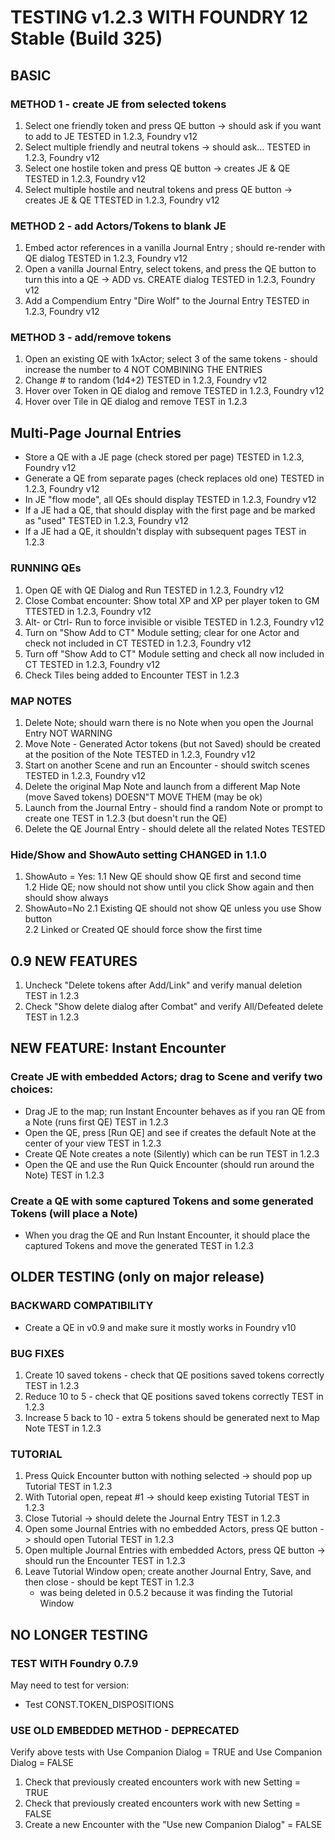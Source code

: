 # TESTING v1.2.3 WITH FOUNDRY 12 Stable (Build 325)

## BASIC
### METHOD 1 - create JE from selected tokens 
1. Select one friendly token and press QE button -> should ask if you want to add to JE                 TESTED in 1.2.3, Foundry v12
2. Select multiple friendly and neutral tokens -> should ask...						                    TESTED in 1.2.3, Foundry v12
3. Select one hostile token and press QE button -> creates JE & QE                                      TESTED in 1.2.3, Foundry v12
4. Select multiple hostile and neutral tokens and press QE button -> creates JE & QE			        TTESTED in 1.2.3, Foundry v12

### METHOD 2 - add Actors/Tokens to blank JE
1. Embed actor references in a vanilla Journal Entry ; should re-render with QE dialog                  TESTED in 1.2.3, Foundry v12
2. Open a vanilla Journal Entry, select tokens, and press the QE button to turn this into a QE -> ADD vs. CREATE dialog   TESTED in 1.2.3, Foundry v12
3. Add a Compendium Entry "Dire Wolf" to the Journal Entry		                                       	TESTED in 1.2.3, Foundry v12

### METHOD 3 - add/remove tokens                                                        
1. Open an existing QE with 1xActor; select 3 of the same tokens - should increase the number to 4      NOT COMBINING THE ENTRIES
2. Change # to random (1d4+2)                                                                           TESTED in 1.2.3, Foundry v12
3. Hover over Token in QE dialog and remove                                                             TESTED in 1.2.3, Foundry v12
4. Hover over Tile in QE dialog and remove		                                                        TEST in 1.2.3

## Multi-Page Journal Entries
- Store a QE with a JE page (check stored per page)                                                     TESTED in 1.2.3, Foundry v12
- Generate a QE from separate pages (check replaces old one)                                            TESTED in 1.2.3, Foundry v12
- In JE "flow mode", all QEs should display                                                             TESTED in 1.2.3, Foundry v12
- If a JE had a QE, that should display with the first page and be marked as "used"                     TESTED in 1.2.3, Foundry v12
- If a JE had a QE, it shouldn't display with subsequent pages                                          TEST in 1.2.3

### RUNNING QEs
1. Open QE with QE Dialog and Run                                                                       TESTED in 1.2.3, Foundry v12
2. Close Combat encounter: Show total XP and XP per player token to GM                                  TTESTED in 1.2.3, Foundry v12
3. Alt- or Ctrl- Run to force invisible or visible                                                      TESTED in 1.2.3, Foundry v12
4. Turn on "Show Add to CT" Module setting; clear for one Actor and check not included in CT            TESTED in 1.2.3, Foundry v12
5. Turn off "Show Add to CT" Module setting and check all now included in CT                            TESTED in 1.2.3, Foundry v12
6. Check Tiles being added to Encounter                                                                 TEST in 1.2.3

### MAP NOTES
1. Delete Note; should warn there is no Note when you open the Journal Entry                            NOT WARNING
2. Move Note - Generated Actor tokens (but not Saved) should be created at the position of the Note     TESTED in 1.2.3, Foundry v12
3. Start on another Scene and run an Encounter - should switch scenes     					            TESTED in 1.2.3, Foundry v12 
5. Delete the original Map Note and launch from a different Map Note (move Saved tokens)                DOESN"T MOVE THEM (may be ok)
7. Launch from the Journal Entry - should find a random Note or prompt to create one                    TEST in 1.2.3 (but doesn't run the QE)
8. Delete the QE Journal Entry - should delete all the related Notes                                    TESTED

### Hide/Show and ShowAuto setting                                                                      CHANGED in 1.1.0
1. ShowAuto = Yes:
1.1 New QE should show QE first and second time								
1.2 Hide QE; now should not show until you click Show again and then should show always				
2. ShowAuto=No
2.1 Existing QE should not show QE unless you use Show button							
2.2 Linked or Created QE should force show the first time
## 0.9 NEW FEATURES
1. Uncheck "Delete tokens after Add/Link" and verify manual deletion                                        TEST in 1.2.3
2. Check "Show delete dialog after Combat" and verify All/Defeated delete                                   TEST in 1.2.3

## NEW FEATURE: Instant Encounter
### Create JE with embedded Actors; drag to Scene and verify two choices:
- Drag JE to the map; run Instant Encounter behaves as if you ran QE from a Note (runs first QE)         TEST in 1.2.3
- Open the QE, press [Run QE] and see if creates the default Note at the center of your view             TEST in 1.2.3
- Create QE Note creates a note (Silently) which can be run                                              TEST in 1.2.3
- Open the QE and use the Run Quick Encounter (should run around the Note)                               TEST in 1.2.3
### Create a QE with some captured Tokens and some generated Tokens (will place a Note)
- When you drag the QE and Run Instant Encounter, it should place the captured Tokens and move the generated TEST in 1.2.3

## OLDER TESTING (only on major release)
### BACKWARD COMPATIBILITY
- Create a QE in v0.9 and make sure it mostly works in Foundry v10
### BUG FIXES
1. Create 10 saved tokens - check that QE positions saved tokens correctly                                  TEST in 1.2.3
2. Reduce 10 to 5 - check that QE positions saved tokens correctly                                          TEST in 1.2.3
3. Increase 5 back to 10 - extra 5 tokens should be generated next to Map Note                              TEST in 1.2.3
### TUTORIAL
1. Press Quick Encounter button with nothing selected -> should pop up Tutorial					 			TEST in 1.2.3
2. With Tutorial open, repeat #1 -> should keep existing Tutorial         						        	TEST in 1.2.3
3. Close Tutorial -> should delete the Journal Entry                          						        TEST in 1.2.3
4. Open some Journal Entries with no embedded Actors, press QE button -> should open Tutorial               TEST in 1.2.3
5. Open multiple Journal Entries with embedded Actors, press QE button -> should run the Encounter          TEST in 1.2.3
6. Leave Tutorial Window open; create another Journal Entry, Save, and then close - should be kept		    TEST in 1.2.3	
    - was being deleted in 0.5.2 because it was finding the Tutorial Window

## NO LONGER TESTING
### TEST WITH Foundry 0.7.9
May need to test for version:
- Test CONST.TOKEN_DISPOSITIONS
### USE OLD EMBEDDED METHOD - DEPRECATED
Verify above tests with Use Companion Dialog = TRUE and Use Companion Dialog = FALSE
1. Check that previously created encounters work with new Setting = TRUE
2. Check that previously created encounters work with new Setting = FALSE
3. Create a new Encounter with the "Use new Companion Dialog" = FALSE

